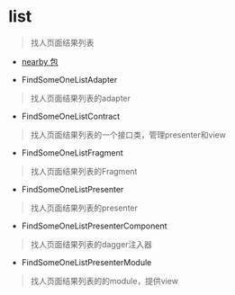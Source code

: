 # list
> 找人页面结果列表

- [nearby 包](./nearby)

- FindSomeOneListAdapter
> 找人页面结果列表的adapter

- FindSomeOneListContract
> 找人页面结果列表的一个接口类，管理presenter和view

- FindSomeOneListFragment
> 找人页面结果列表的Fragment

- FindSomeOneListPresenter
> 找人页面结果列表的presenter

- FindSomeOneListPresenterComponent
> 找人页面结果列表的dagger注入器

- FindSomeOneListPresenterModule
> 找人页面结果列表的的module，提供view
